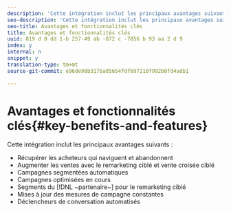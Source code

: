 ```yaml
---
description: 'Cette intégration inclut les principaux avantages suivants : '
seo-description: 'Cette intégration inclut les principaux avantages suivants : '
seo-title: Avantages et fonctionnalités clés
title: Avantages et fonctionnalités clés
uuid: 819 d 0 dd 1-b 257-49 ab -872 c -7856 b 93 aa 2 d 9
index: y
internal: n
snippet: y
translation-type: tm+mt
source-git-commit: e96de98b3176a05654fdf697210f992b0fd4adb1

---
```



# Avantages et fonctionnalités clés{#key-benefits-and-features}

Cette intégration inclut les principaux avantages suivants :

* Récupérer les acheteurs qui naviguent et abandonnent
* Augmenter les ventes avec le remarketing ciblé et vente croisée ciblé
* Campagnes segmentées automatiques
* Campagnes optimisées en cours
* Segments du [!DNL ~partenaire~] pour le remarketing ciblé
* Mises à jour des mesures de campagne constantes
* Déclencheurs de conversation automatisés


